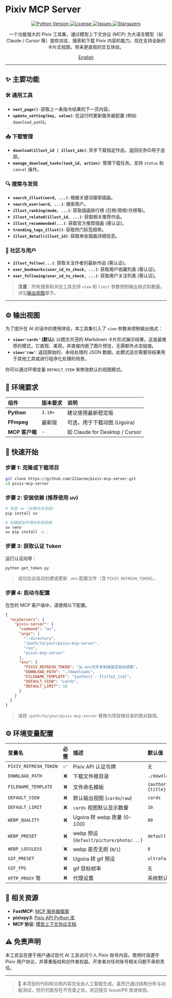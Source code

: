 # Pixiv MCP Server

<p align="center">
  <a href="https://github.com/222wcnm/pixiv-mcp-server">
    <img src="https://img.shields.io/badge/Python-3.10+-blue.svg" alt="Python Version">
  </a>
  <a href="https://github.com/222wcnm/pixiv-mcp-server/blob/main/LICENSE">
    <img src="https://img.shields.io/badge/License-MIT-green.svg" alt="License">
  </a>
  <a href="https://github.com/222wcnm/pixiv-mcp-server/issues">
    <img src="https://img.shields.io/github/issues/222wcnm/pixiv-mcp-server" alt="Issues">
  </a>
  <a href="https://github.com/222wcnm/pixiv-mcp-server/stargazers">
    <img src="https://img.shields.io/github/stars/222wcnm/pixiv-mcp-server" alt="Stargazers">
  </a>
</p>

<p align="center">
  一个功能强大的 Pixiv 工具集，通过模型上下文协议 (MCP) 为大语言模型（如 Claude / Cursor 等）提供浏览、搜索和下载 Pixiv 内容的能力。现在支持全新的卡片式视图，带来更直观的交互体验。
</p>

<p align="center">
  <a href="README.md">English</a>
</p>

---

## ✨ 主要功能

### 🛠️ 通用工具
- **`next_page()`**: 获取上一条指令结果的下一页内容。
- **`update_setting(key, value)`**: 在运行时更新服务器配置 (例如 `download_path`)。

### 📥 下载管理
- **`download(illust_id | illust_ids)`**: 异步下载指定作品，返回任务ID用于追踪。
- **`manage_download_tasks(task_id, action)`**: 管理下载任务。支持 `status` 和 `cancel` 操作。

### 🔍 搜索与发现
- **`search_illust(word, ...)`**: 根据关键词搜索插画。
- **`search_user(word, ...)`**: 搜索用户。
- **`illust_ranking(mode, ...)`**: 获取插画排行榜 (日榜/周榜/月榜等)。
- **`illust_related(illust_id, ...)`**: 获取相关推荐作品。
- **`illust_recommended(...)`**: 获取官方推荐插画 (需认证)。
- **`trending_tags_illust()`**: 获取热门标签趋势。
- **`illust_detail(illust_id)`**: 获取单张插画详细信息。

### 👥 社区与用户
- **`illust_follow(...)`**: 获取关注作者的最新作品 (需认证)。
- **`user_bookmarks(user_id_to_check, ...)`**: 获取用户收藏列表 (需认证)。
- **`user_following(user_id_to_check, ...)`**: 获取用户关注列表 (需认证)。

> **注意**：所有搜索和浏览工具支持 `view` 和 `limit` 参数控制输出格式和数量。详见[输出视图](#-输出视图)章节。

---

## ⚙️ 输出视图

为了提升在 AI 对话中的使用体验，本工具集引入了 `view` 参数来控制输出格式：

- **`view='cards'` (默认)**: 以图文并茂的 Markdown 卡片形式展示结果。这是最推荐的模式，它直观、美观，并直接内嵌了图片预览，无需额外点击链接。
- **`view='raw'`**: 返回原始的、未经处理的 JSON 数据。此模式适合需要将结果用于其他工具或进行程序化处理的场景。

你可以通过环境变量 `DEFAULT_VIEW` 来修改默认的视图模式。

## 🔧 环境要求

| 组件 | 版本要求 | 说明 |
|:---|:---|:---|
| **Python** | `3.10+` | 建议使用最新稳定版 |
| **FFmpeg** | 最新版 | 可选，用于下载动图 (Ugoira) |
| **MCP 客户端** | - | 如 Claude for Desktop / Cursor |

## 🚀 快速开始

### 步骤 1: 克隆或下载项目
```bash
git clone https://github.com/222wcnm/pixiv-mcp-server.git
cd pixiv-mcp-server
```

### 步骤 2: 安装依赖 (推荐使用 uv)
```bash
# 安装 uv (如果尚未安装)
pip install uv

# 创建虚拟环境并安装依赖
uv venv
uv pip install -e .
```

### 步骤 3: 获取认证 Token
运行认证向导：
```bash
python get_token.py
```
> 成功后会自动创建或更新 `.env` 配置文件（含 `PIXIV_REFRESH_TOKEN`）。

### 步骤 4: 启动与配置
在您的 MCP 客户端中，请使用以下配置。
```json
{
  "mcpServers": {
    "pixiv-server": {
      "command": "uv",
      "args": [
        "--directory",
        "/path/to/your/pixiv-mcp-server",
        "run",
        "pixiv-mcp-server"
      ],
      "env": {
        "PIXIV_REFRESH_TOKEN": "从.env文件复制或留空自动读取",
        "DOWNLOAD_PATH": "./downloads",
        "FILENAME_TEMPLATE": "{author} - {title}_{id}",
        "DEFAULT_VIEW": "cards",
        "DEFAULT_LIMIT": 10
      }
    }
  }
}
```
> 请将 `/path/to/your/pixiv-mcp-server` 替换为项目根目录的绝对路径。  

## ⚙️ 环境变量配置

| 变量名                | 必需 | 描述                                      | 默认值        |
|:----------------------|:---:|:------------------------------------------|:--------------|
| `PIXIV_REFRESH_TOKEN` | ✅   | Pixiv API 认证令牌                       | `无`           |
| `DOWNLOAD_PATH`       | ❌   | 下载文件根目录                           | `./downloads`|
| `FILENAME_TEMPLATE`   | ❌   | 文件命名模板                             | `{author} - {title}_{id}` |
| `DEFAULT_VIEW`        | ❌   | 默认输出视图 (`cards`/`raw`)             | `cards`      |
| `DEFAULT_LIMIT`       | ❌   | `cards` 视图默认显示数量                 | `10`         |
| `WEBP_QUALITY`        | ❌   | Ugoira 转 webp 质量 (0-100)              | `80`         |
| `WEBP_PRESET`         | ❌   | webp 预设 (`default/picture/photo/...`) | `default`    |
| `WEBP_LOSSLESS`       | ❌   | webp 是否无损 (`0`/`1`)                   | `0`          |
| `GIF_PRESET`          | ❌   | Ugoira 转 gif 预设                      | `ultrafast`  |
| `GIF_FPS`             | ❌   | gif 目标帧率                            | `无`           |
| `HTTP_PROXY` 等       | ❌   | 代理设置                                 | 系统默认     |

## 🔗 相关资源
- **FastMCP**: [MCP 服务器框架](https://github.com/jlowin/fastmcp)
- **pixivpy3**: [Pixiv API Python 库](https://github.com/upbit/pixivpy)
- **MCP 协议**: [模型上下文协议文档](https://modelcontextprotocol.io/)

## ⚠️ 免责声明
本工具旨在便于用户通过现代 AI 工具访问个人 Pixiv 账号内容。使用时请遵守 Pixiv 用户协议，并尊重版权和创作者权益。开发者对任何账号相关问题不承担责任。

---

> 🤖 本项目的代码和文档内容完全由人工智能生成。虽然已通过结构分析与功能测试，但仍可能存在不完善之处。欢迎提交 Issue/PR 改进体验。
